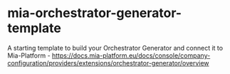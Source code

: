 # mia-orchestrator-generator-template
A starting template to build your Orchestrator Generator and connect it to Mia-Platform - https://docs.mia-platform.eu/docs/console/company-configuration/providers/extensions/orchestrator-generator/overview
